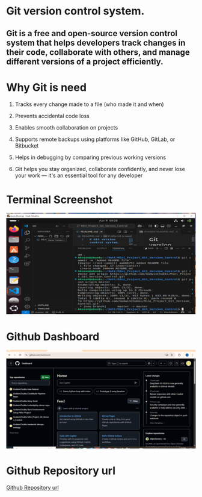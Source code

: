 # Git version control system.

## Git is a free and open-source version control system that helps developers track changes in their code, collaborate with others, and manage different versions of a project efficiently.

# Why Git is need

1. Tracks every change made to a file (who made it and when)

2. Prevents accidental code loss

3. Enables smooth collaboration on projects

4. Supports remote backups using platforms like GitHub, GitLab, or Bitbucket

5. Helps in debugging by comparing previous working versions

6. Git helps you stay organized, collaborate confidently, and never lose your work — it's an essential tool for any developer

# Terminal Screenshot

![Terminal screenshot](Terminal_Screenshot.PNG)


# Github Dashboard

![Github Dasboard](Github_Dashboard.PNG)


# Github Repository url

[Github Repository url](https://github.com/GodwinChukks/Mini_Project_Git_Version_Control)

